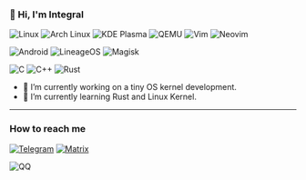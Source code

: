 ### 👋 Hi, I'm Integral
![Linux](https://img.shields.io/badge/-Linux-yellow?logo=linux&logoColor=white&style=for-the-badge)
![Arch Linux](https://img.shields.io/badge/-Arch%20Linux-1D99F3?logo=archlinux&logoColor=white&style=for-the-badge)
![KDE Plasma](https://img.shields.io/badge/-KDE%20Plasma-0088cc?logo=kde&logoColor=white&style=for-the-badge)
![QEMU](https://img.shields.io/badge/-QEMU-FF6600?logo=qemu&logoColor=white&style=for-the-badge)
![Vim](https://img.shields.io/badge/-Vim-019733?logo=vim&logoColor=white&style=for-the-badge)
![Neovim](https://img.shields.io/badge/-Neovim-57A143?logo=neovim&logoColor=white&style=for-the-badge)

![Android](https://img.shields.io/badge/-Android-3DDC84?logo=android&logoColor=white&style=for-the-badge)
![LineageOS](https://img.shields.io/badge/-Lineage%20OS-167C80?logo=lineageos&logoColor=white&style=for-the-badge)
![Magisk](https://img.shields.io/badge/-Magisk-00AF9C?logo=magisk&logoColor=white&style=for-the-badge)

![C](https://img.shields.io/badge/-C-blue?logo=c&logoColor=white&style=for-the-badge)
![C++](https://img.shields.io/badge/-C++-00599C?logo=cplusplus&logoColor=white&style=for-the-badge)
![Rust](https://img.shields.io/badge/-Rust-8B4513?logo=rust&logoColor=white&style=for-the-badge)
- 🔭 I’m currently working on a tiny OS kernel development.
- 🌱 I’m currently learning Rust and Linux Kernel.
---
### How to reach me
  [![Telegram](https://img.shields.io/badge/-Telegram-26A5E4?logo=telegram&logoColor=white&style=for-the-badge)](https://t.me/Integral_Tech)
  [![Matrix](https://img.shields.io/badge/-Matrix-grey?logo=matrix&logoColor=white&style=for-the-badge)](https://matrix.to/#/@integral_68:matrix.org)
  
  ![QQ](https://img.shields.io/badge/-QQ%203031369033-EB1923?logo=tencentqq&logoColor=white&style=for-the-badge)
